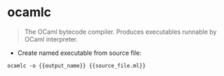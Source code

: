 # ocamlc

> The OCaml bytecode compiler.
> Produces executables runnable by OCaml interpreter.

- Create named executable from source file:

`ocamlc -o {{output_name}} {{source_file.ml}}`
